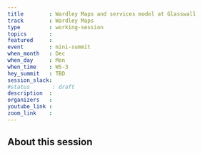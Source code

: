 ```yaml
---
title        : Wardley Maps and services model at Glasswall
track        : Wardley Maps
type         : working-session
topics       :
featured     :
event        : mini-summit
when_month   : Dec
when_day     : Mon
when_time    : WS-3
hey_summit   : TBD
session_slack:
#status       : draft
description  :
organizers   :
youtube_link :
zoom_link    :
---
```


## About this session
